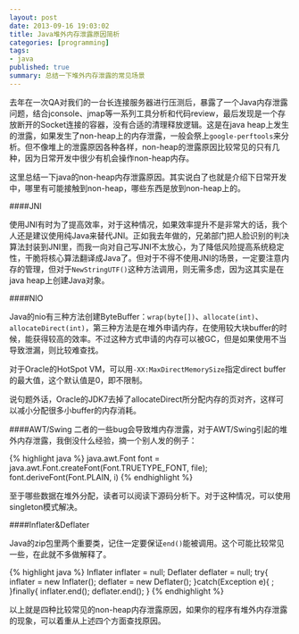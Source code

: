 ```yaml
---
layout: post
date: 2013-09-16 19:03:02
title: Java堆外内存泄露原因简析
categories: [programming]
tags:
- java
published: true
summary: 总结一下堆外内存泄露的常见场景
---
```


去年在一次QA对我们的一台长连接服务器进行压测后，暴露了一个Java内存泄露问题，结合jconsole、jmap等一系列工具分析和代码review，最后发现是一个存放断开的Socket连接的容器，没有合适的清理释放逻辑。这是在java heap上发生的泄露，如果发生了non-heap上的内存泄露，一般会祭上`google-perftools`来分析。但不像堆上的泄露原因各种各样，non-heap的泄露原因比较常见的只有几种，因为日常开发中很少有机会操作non-heap内存。

这里总结一下java的non-heap内存泄露原因。其实说白了也就是介绍下日常开发中，哪里有可能接触到non-heap，哪些东西是放到non-heap上的。

####JNI

使用JNI有时为了提高效率，对于这种情况，如果效率提升不是非常大的话，我个人还是建议使用纯Java来替代JNI。正如我去年做的，兄弟部门把人脸识别的判决算法封装到JNI里，而我一向对自己写JNI不太放心，为了降低风险提高系统稳定性，干脆将核心算法翻译成Java了。但对于不得不使用JNI的场景，一定要注意内存的管理，但对于`NewStringUTF()`这种方法调用，则无需多虑，因为这其实是在java heap上创建Java对象。

####NIO

Java的nio有三种方法创建ByteBuffer：`wrap(byte[])`、`allocate(int)`、`allocateDirect(int)`，第三种方法是在堆外申请内存，在使用较大块buffer的时候，能获得较高的效率。不过这种方式申请的内存可以被GC，但是如果使用不当导致泄漏，则比较难查找。

对于Oracle的HotSpot VM，可以用`-XX:MaxDirectMemorySize`指定direct buffer的最大值，这个默认值是0，即不限制。

说句题外话，Oracle的JDK7去掉了allocateDirect所分配内存的页对齐，这样可以减小分配很多小buffer的内存消耗。


####AWT/Swing
二者的一些bug会导致堆内存泄露，对于AWT/Swing引起的堆外内存泄露，我倒没什么经验，摘一个别人发的例子：

{% highlight java %}
java.awt.Font font = java.awt.Font.createFont(Font.TRUETYPE_FONT, file);
font.deriveFont(Font.PLAIN, i)
{% endhighlight %}

至于哪些数据在堆外分配，读者可以阅读下源码分析下。对于这种情况，可以使用singleton模式解决。


####Inflater&Deflater

Java的zip包里两个重要类，记住一定要保证`end()`能被调用。这个可能比较常见一些，在此就不多做解释了。

{% highlight java %}
Inflater inflater = null;
Deflater deflater = null;
try{
	inflater = new Inflater();
   	deflater = new Deflater();
}catch(Exception e){
    ;
}finally{
    inflater.end();
	deflater.end();
}
{% endhighlight %}

以上就是四种比较常见的non-heap内存泄露原因，如果你的程序有堆外内存泄露的现象，可以着重从上述四个方面查找原因。
